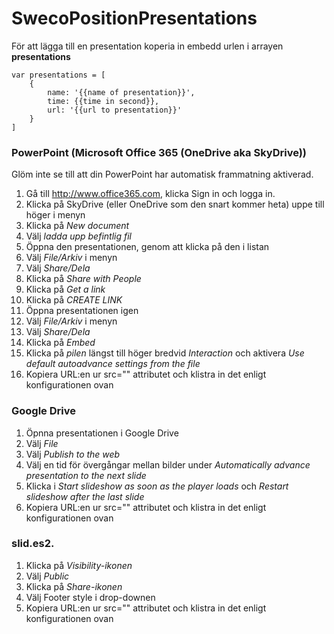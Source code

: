 SwecoPositionPresentations
==========================


För att lägga till en presentation koperia in embedd urlen i arrayen **presentations**

```
var presentations = [
	{
		name: '{{name of presentation}}',
    	time: {{time in second}},
    	url: '{{url to presentation}}'
	}
]
```

### PowerPoint (Microsoft Office 365 (OneDrive aka SkyDrive))
Glöm inte se till att din PowerPoint har automatisk frammatning aktiverad.

1. Gå till http://www.office365.com, klicka Sign in och logga in.
2. Klicka på SkyDrive (eller OneDrive som den snart kommer heta) uppe till höger i menyn
3. Klicka på *New document*
4. Välj *ladda upp befintlig fil*
5. Öppna den presentationen, genom att klicka på den i listan
6. Välj *File/Arkiv* i menyn 
7. Välj *Share/Dela*
8. Klicka på *Share with People*
9. Klicka på *Get a link*
10. Klicka på *CREATE LINK*
11. Öppna presentationen igen
12. Välj *File/Arkiv* i menyn
13. Välj *Share/Dela*
14. Klicka på *Embed*
15. Klicka på *pilen* längst till höger bredvid *Interaction* och aktivera *Use default autoadvance settings from the file*
16. Kopiera URL:en ur src="" attributet och klistra in det enligt konfigurationen ovan

### Google Drive
1. Öpnna presentationen i Google Drive
2. Välj *File*
3. Välj *Publish to the web*
4. Välj en tid för övergångar mellan bilder under *Automatically advance presentation to the next slide*
5. Klicka i *Start slideshow as soon as the player loads* och *Restart slideshow after the last slide*
6. Kopiera URL:en ur src="" attributet och klistra in det enligt konfigurationen ovan

### slid.es2. 
1. Klicka på *Visibility-ikonen*
2. Välj *Public*
3. Klicka på *Share-ikonen*
4. Välj Footer style i drop-downen
5. Kopiera URL:en ur src="" attributet och klistra in det enligt konfigurationen ovan

